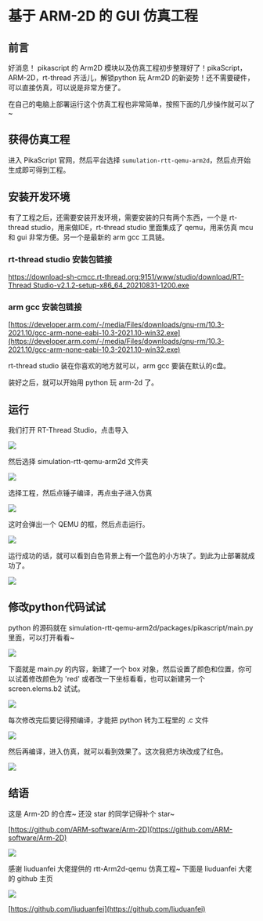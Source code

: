 # 基于 ARM-2D 的 GUI 仿真工程

## 前言


好消息！ pikascript 的 Arm2D 模块以及仿真工程初步整理好了！pikaScript，ARM-2D，rt-thread 齐活儿，解锁python 玩 Arm2D 的新姿势！还不需要硬件，可以直接仿真，可以说是非常方便了。


在自己的电脑上部署运行这个仿真工程也非常简单，按照下面的几步操作就可以了~
## 获得仿真工程

进入 PikaScript 官网，然后平台选择 `sumulation-rtt-qemu-arm2d`，然后点开始生成即可得到工程。

## 安装开发环境


有了工程之后，还需要安装开发环境，需要安装的只有两个东西，一个是 rt-thread studio，用来做IDE，rt-thread studio 里面集成了 qemu，用来仿真 mcu 和 gui 非常方便。另一个是最新的 arm gcc 工具链。


### rt-thread studio 安装包链接


[https://download-sh-cmcc.rt-thread.org:9151/www/studio/download/RT-Thread Studio-v2.1.2-setup-x86_64_20210831-1200.exe](https://download-sh-cmcc.rt-thread.org:9151/www/studio/download/RT-Thread%20Studio-v2.1.2-setup-x86_64_20210831-1200.exe)


### arm gcc 安装包链接


[https://developer.arm.com/-/media/Files/downloads/gnu-rm/10.3-2021.10/gcc-arm-none-eabi-10.3-2021.10-win32.exe](https://developer.arm.com/-/media/Files/downloads/gnu-rm/10.3-2021.10/gcc-arm-none-eabi-10.3-2021.10-win32.exe)


rt-thread studio 装在你喜欢的地方就可以，arm gcc 要装在默认的c盘。


装好之后，就可以开始用 python 玩 arm-2d 了。


## 运行


我们打开 RT-Thread Studio，点击导入


![](assets/139679061-2e3b2ea0-8e9a-44c9-9a0f-6f40d82a0208.png)


然后选择 simulation-rtt-qemu-arm2d 文件夹


![](assets/139679380-3a45f426-e575-4142-b5f1-76439c7efc38.png)


选择工程，然后点锤子编译，再点虫子进入仿真


![](assets/139679532-e19ed911-c7f4-4840-a5e3-f5b66905a62f.png)


这时会弹出一个 QEMU 的框，然后点击运行。


![](assets/139679756-cb099fc9-c3e9-4b76-9037-38392350530b.png)


运行成功的话，就可以看到白色背景上有一个蓝色的小方块了。到此为止部署就成功了。


![](assets/139679797-3ce8f253-beb9-480f-90ee-1844500a77ab.png)


## 修改python代码试试


python 的源码就在 simulation-rtt-qemu-arm2d/packages/pikascript/main.py 里面，可以打开看看~


![](assets/139679915-45d1362e-7066-4829-ae83-b4bbc5d0aaa0.png)


下面就是 main.py 的内容，新建了一个 box 对象，然后设置了颜色和位置，你可以试着修改颜色为 'red' 或者改一下坐标看看，也可以新建另一个 screen.elems.b2 试试。


![](assets/139680125-11ff47b3-e75e-47f4-8dd7-5b310c5be16c.png)


每次修改完后要记得预编译，才能把 python 转为工程里的 .c 文件


![](assets/139680376-b9681759-971a-43f7-9282-ee0e35a367a5.png)


然后再编译，进入仿真，就可以看到效果了。这次我把方块改成了红色。


![](assets/139680521-20f83ee3-2163-4649-ad23-ae73b77f482e.png)


## 结语


这是 Arm-2D 的仓库~ 还没 star 的同学记得补个 star~

[https://github.com/ARM-software/Arm-2D](https://github.com/ARM-software/Arm-2D)


![](assets/139681272-73a1a8c2-2889-4dab-bd05-7174cb14334c.png)


感谢 liuduanfei 大佬提供的 rtt-Arm2d-qemu 仿真工程~ 下面是 liuduanfei 大佬的 github 主页


![](assets/139681543-99a64e9b-eb10-4c8e-bbe3-e8170c85385a.png)


[https://github.com/liuduanfei](https://github.com/liuduanfei)
